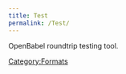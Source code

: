 ```yaml
---
title: Test
permalink: /Test/
---
```


OpenBabel roundtrip testing tool.

[Category:Formats](/Category:Formats "wikilink")